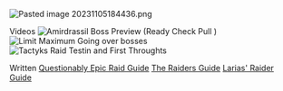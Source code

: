

![Pasted image 20231105184436.png](https://wow.zamimg.com/uploads/screenshots/normal/1126484.png)



Videos
![Amirdrassil Boss Preview (Ready Check Pull )](https://www.youtube.com/watch?v=yGX_AvsdqB8)
![Limit Maximum Going over bosses](https://youtu.be/fK8nrXM8eeY)
![Tactyks Raid Testin and First Throughts](https://www.youtube.com/watch?v=rY7rRQGvf4I)


Written
[Questionably Epic Raid Guide](https://questionablyepic.com/amirdrassil-the-dreams-hope-raid/)
[The Raiders Guide](https://docs.google.com/spreadsheets/d/e/2PACX-1vTYjx76Raf23AgxMFiMNGGJ6EaTx5A7F7m04cqsdds_5XCWkCZrknunpcdBGMeIanGd7xQwmb2TDCtl/pubhtml)
[Larias' Raider Guide](https://docs.google.com/document/d/1hTIQA-kHjetiRxJmf9ssCSI2fNg-ZaviWSPr_MkzZFo/edit)




